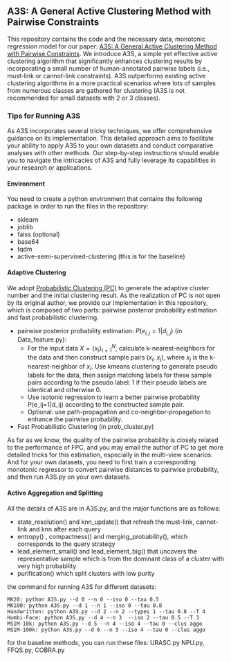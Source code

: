 ## A3S: A General Active Clustering Method with Pairwise Constraints

This repository contains the code and the necessary data, monotonic regression model for our paper: [A3S: A General Active Clustering Method with Pairwise Constraints](https://web3.arxiv.org/pdf/2407.10196). We introduce A3S, a simple yet effective active clustering algorithm that significantly enhances clustering results by incorporating a small number of human-annotated pairwise labels (i.e., must-link or cannot-link constraints). A3S outperforms existing active clustering algorithms in a more practical scenarios where lots of samples from numerous classes are gathered for clustering (A3S is not recommended for small datasets with 2 or 3 classes). 


### Tips for Running A3S
As A3S incorporates several tricky techniques, we offer comprehensive guidance on its implementation. This detailed approach aims to facilitate your ability to apply A3S to your own datasets and conduct comparative analyses with other methods. Our step-by-step instructions should enable you to navigate the intricacies of A3S and fully leverage its capabilities in your research or applications.

#### Environment
You need to create a python environment that contains the following package in order to run the files in the repository:
- sklearn
- joblib
- faiss (optional)
- base64
- tqdm
- active-semi-supervised-clustering (this is for the baseline)

#### Adaptive Clustering

We adopt [Probabilistic Clustering (PC)](https://openaccess.thecvf.com/content/CVPR2022/papers/Liu_MPC_Multi-View_Probabilistic_Clustering_CVPR_2022_paper.pdf) to generate the adaptive cluster number and the initial clustering result. As the realization of PC is not open by its original author, we provide our implementation in this repository, which is composed of two parts: pairwise posterior probability estimation and fast probabilistic clustering.

- pairwise posterior probability estimation: $P(e_{i,j}=1|d_{i,j})$ (in Data_feature.py):
  - For the input data $X=\{x_i\}_{i=1}^{N}$, calculate k-nearest-neighbors for the data and then construct sample pairs ($x_i$, $x_j$), where $x_j$ is the k-nearest-neighbor of $x_i$. Use kmeans clustering to generate pseudo labels for the data, then assign matching labels for these sample pairs according to the pseudo label: 1 if their pseudo labels are identical and otherwise 0.
  - Use isotonic regression to learn a better pairwise probability P(e_ij=1|d_ij) according to the constructed sample pair.
  - Optional: use path-propagation and co-neighbor-propagation to enhance the pairwise probability.
- Fast Probabilistic Clustering (in prob_cluster.py)

As far as we know, the quality of the pairwise probability is closely related to the performance of FPC, and you may email the author of PC to get more detailed tricks for this estimation, especially in the multi-view scenarios. And for your own datasets, you need to first train a corresponding monotonic regressor to convert pairwise distances to pairwise probability, and then run A3S.py on your own datasets.

#### Active Aggregation and Splitting
All the details of A3S are in A3S.py, and the major functions are as follows:
- state_resolution() and knn_update() that refresh the must-link, cannot-link and knn after each query
- entropy() , compactness() and merging_probability(), which corresponds to the query strategy
- lead_element_small() and lead_element_big() that uncovers the representative sample which is from the dominant class of a cluster with very high probability
- purification() which split clusters with low purity
  
the command for running A3S for different datasets:

```
MK20: python A3S.py --d 0 --n 0 --iso 0 --tau 0.5
MK100: python A3S.py --d 1 --n 1 --iso 0 --tau 0.8
Handwritten: python A3S.py --d 2 --n 2 --types 1 --tau 0.8 --T 4
Humbi-Face: python A3S.py --d 4 --n 3  --iso 2 --tau 0.5 --T 3
MS1M-10k: python A3S.py --d 5 --n 4 --iso 4 --tau 0 --clus aggo
MS1M-100k: python A3S.py --d 6 --n 5 --iso 4 --tau 0 --clus aggo
```

for the baseline methods, you can run these files: URASC.py NPU.py, FFQS.py, COBRA.py